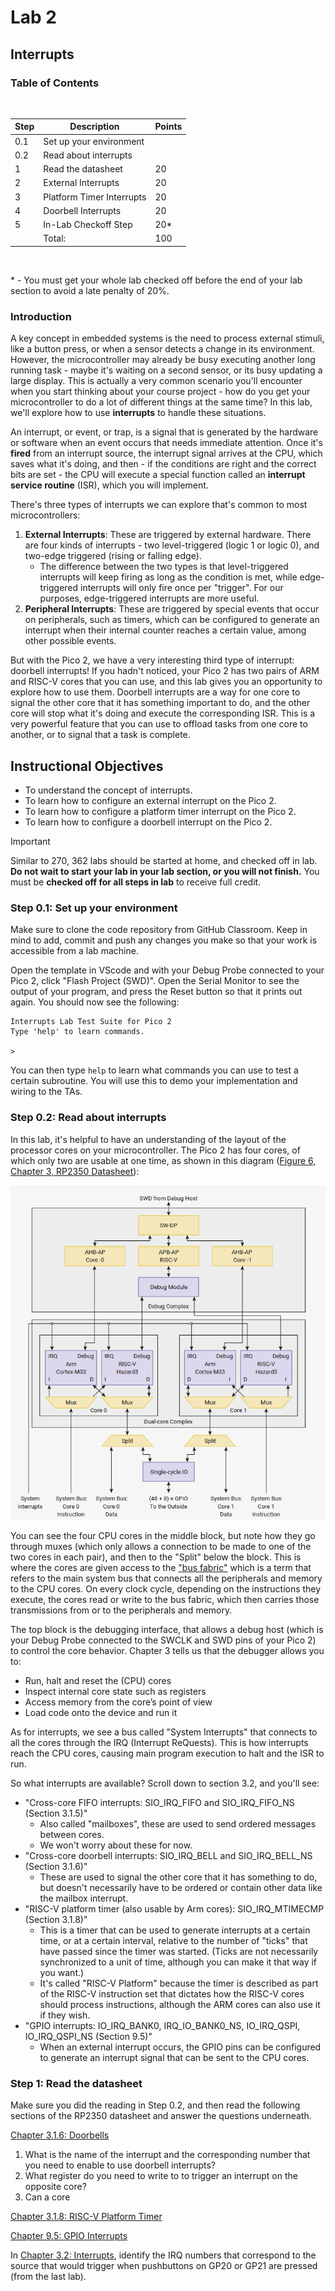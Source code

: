 # Lab 2
## Interrupts

### Table of Contents
<br>

| Step | Description | Points |
|------|-------------|--------|
| 0.1 | Set up your environment |   |
| 0.2 | Read about interrupts |   |
| 1 | Read the datasheet | 20 |
| 2 | External Interrupts | 20 |
| 3 | Platform Timer Interrupts | 20 |
| 4 | Doorbell Interrupts | 20 |
| 5 | In-Lab Checkoff Step | 20* |
| &nbsp; | Total: | 100 |
<br>

\* - You must get your whole lab checked off before the end of your lab section to avoid a late penalty of 20%.

### Introduction

A key concept in embedded systems is the need to process external stimuli, like a button press, or when a sensor detects a change in its environment.  However, the microcontroller may already be busy executing another long running task - maybe it's waiting on a second sensor, or its busy updating a large display.  This is actually a very common scenario you'll encounter when you start thinking about your course project - how do you get your microcontroller to do a lot of different things at the same time?  In this lab, we'll explore how to use **interrupts** to handle these situations.

An interrupt, or event, or trap, is a signal that is generated by the hardware or software when an event occurs that needs immediate attention.  Once it's **fired** from an interrupt source, the interrupt signal arrives at the CPU, which saves what it's doing, and then - if the conditions are right and the correct bits are set - the CPU will execute a special function called an **interrupt service routine** (ISR), which you will implement.

There's three types of interrupts we can explore that's common to most microcontrollers:
1. **External Interrupts**: These are triggered by external hardware.  There are four kinds of interrupts - two level-triggered (logic 1 or logic 0), and two-edge triggered (rising or falling edge).  
    - The difference between the two types is that level-triggered interrupts will keep firing as long as the condition is met, while edge-triggered interrupts will only fire once per "trigger".  For our purposes, edge-triggered interrupts are more useful.
2. **Peripheral Interrupts**: These are triggered by special events that occur on peripherals, such as timers, which can be configured to generate an interrupt when their internal counter reaches a certain value, among other possible events.

But with the Pico 2, we have a very interesting third type of interrupt: doorbell interrupts!  If you hadn't noticed, your Pico 2 has two pairs of ARM and RISC-V cores that you can use, and this lab gives you an opportunity to explore how to use them.  Doorbell interrupts are a way for one core to signal the other core that it has something important to do, and the other core will stop what it's doing and execute the corresponding ISR.  This is a very powerful feature that you can use to offload tasks from one core to another, or to signal that a task is complete.

## Instructional Objectives
- To understand the concept of interrupts.
- To learn how to configure an external interrupt on the Pico 2.
- To learn how to configure a platform timer interrupt on the Pico 2.
- To learn how to configure a doorbell interrupt on the Pico 2.

> [!IMPORTANT]
> Similar to 270, 362 labs should be started at home, and checked off in lab.  **Do not wait to start your lab in your lab section, or you will not finish.**  You must be **checked off for all steps in lab** to receive full credit.

### Step 0.1: Set up your environment

Make sure to clone the code repository from GitHub Classroom.  Keep in mind to add, commit and push any changes you make so that your work is accessible from a lab machine. 

Open the template in VScode and with your Debug Probe connected to your Pico 2, click "Flash Project (SWD)".  Open the Serial Monitor to see the output of your program, and press the Reset button so that it prints out again.  You should now see the following:

```text
Interrupts Lab Test Suite for Pico 2
Type 'help' to learn commands.

> 
```

You can then type `help` to learn what commands you can use to test a certain subroutine.  You will use this to demo your implementation and wiring to the TAs.

### Step 0.2: Read about interrupts

In this lab, it's helpful to have an understanding of the layout of the processor cores on your microcontroller.  The Pico 2 has four cores, of which only two are usable at one time, as shown in this diagram ([Figure 6, Chapter 3, RP2350 Datasheet](https://datasheets.raspberrypi.com/rp2350/rp2350-datasheet.pdf#%5B%7B%22num%22%3A37%2C%22gen%22%3A0%7D%2C%7B%22name%22%3A%22XYZ%22%7D%2C115%2C841.89%2Cnull%5D)):

![Pico 2 Core Layout](core-diagram.png)

You can see the four CPU cores in the middle block, but note how they go through muxes (which only allows a connection to be made to one of the two cores in each pair), and then to the "Split" below the block.  This is where the cores are given access to the ["bus fabric"](https://datasheets.raspberrypi.com/rp2350/rp2350-datasheet.pdf#%5B%7B%22num%22%3A26%2C%22gen%22%3A0%7D%2C%7B%22name%22%3A%22XYZ%22%7D%2C115%2C709.282%2Cnull%5D) which is a term that refers to the main system bus that connects all the peripherals and memory to the CPU cores.  On every clock cycle, depending on the instructions they execute, the cores read or write to the bus fabric, which then carries those transmissions from or to the peripherals and memory.

The top block is the debugging interface, that allows a debug host (which is your Debug Probe connected to the SWCLK and SWD pins of your Pico 2) to control the core behavior.  Chapter 3 tells us that the debugger allows you to:

- Run, halt and reset the (CPU) cores
- Inspect internal core state such as registers
- Access memory from the core’s point of view
- Load code onto the device and run it

As for interrupts, we see a bus called "System Interrupts" that connects to all the cores through the IRQ (Interrupt ReQuests).  This is how interrupts reach the CPU cores, causing main program execution to halt and the ISR to run.  

So what interrupts are available?  Scroll down to section 3.2, and you'll see:

- "Cross-core FIFO interrupts: SIO_IRQ_FIFO and SIO_IRQ_FIFO_NS (Section 3.1.5)"
    - Also called "mailboxes", these are used to send ordered messages between cores.
    - We won't worry about these for now.
- "Cross-core doorbell interrupts: SIO_IRQ_BELL and SIO_IRQ_BELL_NS (Section 3.1.6)"
    - These are used to signal the other core that it has something to do, but doesn't necessarily have to be ordered or contain other data like the mailbox interrupt.
- "RISC-V platform timer (also usable by Arm cores): SIO_IRQ_MTIMECMP (Section 3.1.8)"
    - This is a timer that can be used to generate interrupts at a certain time, or at a certain interval, relative to the number of "ticks" that have passed since the timer was started.  (Ticks are not necessarily synchronized to a unit of time, although you can make it that way if you want.)
    - It's called "RISC-V Platform" because the timer is described as part of the RISC-V instruction set that dictates how the RISC-V cores should process instructions, although the ARM cores can also use it if they wish.
- "GPIO interrupts: IO_IRQ_BANK0, IRQ_IO_BANK0_NS, IO_IRQ_QSPI, IO_IRQ_QSPI_NS (Section 9.5)"
    - When an external interrupt occurs, the GPIO pins can be configured to generate an interrupt signal that can be sent to the CPU cores.

### Step 1: Read the datasheet

Make sure you did the reading in Step 0.2, and then read the following sections of the RP2350 datasheet and answer the questions underneath.

[Chapter 3.1.6: Doorbells](https://datasheets.raspberrypi.com/rp2350/rp2350-datasheet.pdf#%5B%7B%22num%22%3A44%2C%22gen%22%3A0%7D%2C%7B%22name%22%3A%22XYZ%22%7D%2C115%2C147.15%2Cnull%5D)

1. What is the name of the interrupt and the corresponding number that you need to enable to use doorbell interrupts?
2. What register do you need to write to to trigger an interrupt on the opposite core?
3. Can a core 

[Chapter 3.1.8: RISC-V Platform Timer](https://datasheets.raspberrypi.com/rp2350/rp2350-datasheet.pdf#%5B%7B%22num%22%3A45%2C%22gen%22%3A0%7D%2C%7B%22name%22%3A%22XYZ%22%7D%2C115%2C420.246%2Cnull%5D)

[Chapter 9.5: GPIO Interrupts](https://datasheets.raspberrypi.com/rp2350/rp2350-datasheet.pdf#%5B%7B%22num%22%3A592%2C%22gen%22%3A0%7D%2C%7B%22name%22%3A%22XYZ%22%7D%2C115%2C564.608%2Cnull%5D)

In [Chapter 3.2: Interrupts](https://datasheets.raspberrypi.com/rp2350/rp2350-datasheet.pdf#%5B%7B%22num%22%3A84%2C%22gen%22%3A0%7D%2C%7B%22name%22%3A%22XYZ%22%7D%2C115%2C361.924%2Cnull%5D), identify the IRQ numbers that correspond to the source that would trigger when pushbuttons on GP20 or GP21 are pressed (from the last lab).